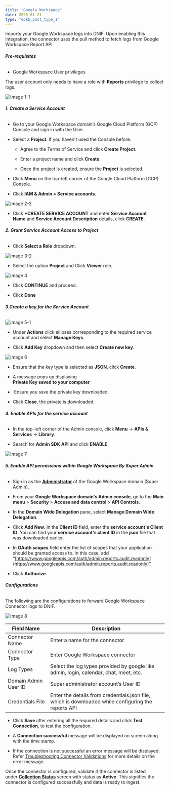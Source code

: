 ```yaml
---
title: "Google Workspace"
date: 2025-01-21
type: "epkb_post_type_1"
---
```


Imports your Google Workspace logs into DNIF. Upon enabling this integration, the connector uses the pull method to fetch logs from Google Workspace Report API

###### **Pre-requisites**

- Google Workspace User privileges

The user account only needs to have a role with **Reports** privilege to collect logs.

![image 1-1](images/image201-1.jpg)

###### **1\. Create a Service Account**

- Go to your Google Workspace domain’s Google Cloud Platform (GCP) Console and sign in with the User.

- Select a **Project**. If you haven't used the Console before:
    - Agree to the Terms of Service and click **Create Project**.
    
    - Enter a project name and click **Create**.
    
    - Once the project is created, ensure the **Project** is selected.

- Click **Menu** on the top-left corner of the Google Cloud Platform (GCP) Console.

- Click **IAM & Admin > Service accounts**.  
      
    

![image 2-2](images/image202-2.jpg)

- Click **+CREATE SERVICE ACCOUNT** and enter **Service Account Name** and **Service Account Description** details, click **CREATE**.

###### **2\. Grant Service Account Access to Project**

- Click **Select a Role** dropdown.

![image 3-2](images/image203-2.jpg)

- Select the option **Project** and Click **Viewer** role.  
    

![image 4](images/image204.jpg)

- Click **CONTINUE** and proceed.

- Click **Done**

###### **3.Create a key for the Service Account**

![image 5-1](images/image205-1.jpg)

- Under **Actions** click ellipses corresponding to the required service account and select **Manage Keys**.

- Click **Add Key** dropdown and then select **Create new key**.

![image 6](images/image206.jpg)

- Ensure that the key type is selected as **JSON**, click **Create**.

- A message pops up displaying  
    **Private Key saved to your computer**

-  Ensure you save the private key downloaded.

- Click **Close**, the private is downloaded.

###### **4\. Enable APIs for the service account**

- In the top-left corner of the Admin console, click **Menu** -> **APIs & Services** -> **Library**.

- Search for **Admin SDK API** and click **ENABLE**

![image 7](images/image207.jpg)

###### **5\. Enable API permissions within Google Workspace By Super Admin**

- Sign in as the [**Administrator**](http://admin.google.com/) of the Google Workspace domain (Super Admin).

- From your **Google Workspace domain's Admin console**, go to the **Main menu** > **Security** > **Access and data control** > **API Controls**.

- In the **Domain Wide Delegation** pane, select **Manage Domain Wide Delegation**.

- Click **Add New**. In the **Client ID** field, enter the **service account's Client ID**. You can find your **service account's client ID** in the **json** file that was downloaded earlier.

- In **OAuth scopes** field enter the list of scopes that your application should be granted access to. In this case, add “[https://www.googleapis.com/auth/admin.reports.audit.readonly](https://www.googleapis.com/auth/admin.reports.audit.readonly)”

- Click **Authorize**.

###### **Configurations**

The following are the configurations to forward Google Workspace Connector logs to DNIF.‌

![image 8](images/image208.jpg)

| **Field Name**  | **Description** |
| --- | --- |
| Connector Name | Enter a name for the connector |
| Connector Type | Enter Google Workspace connector |
| Log Types | Select the log types provided by google like admin, login, calendar, chat, meet, etc. |
| Domain Admin User ID | Super administrator account’s User ID |
| Credentials File | Enter the details from credentials.json file, which is downloaded while configuring the reports API |

- Click **Save** after entering all the required details and click **Test Connection**, to test the configuration.

- A **Connection successful** message will be displayed on screen along with the time stamp.

- If the connection is not successful an error message will be displayed. Refer [Troubleshooting Connector Validations](https://dnif.it/kb/troubleshooting-and-debugging/troubleshooting-connector-validations/) for more details on the error message.

Once the connector is configured, validate if the connector is listed under **[Collection Status](https://dnif.it/kb/operations/collection-status/)** screen with status as **Active**. This signifies the connector is configured successfully and data is ready to ingest.
